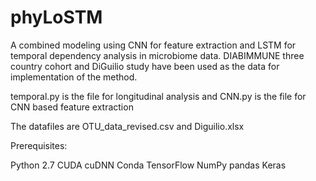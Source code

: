 # phyLoSTM

A combined modeling using CNN for feature extraction and LSTM for temporal dependency analysis in microbiome data.
DIABIMMUNE three country cohort and DiGuilio study have been used as the data for implementation of the method.

temporal.py is the file for longitudinal analysis and CNN.py is the file for CNN based feature extraction 

The datafiles are OTU_data_revised.csv and Diguilio.xlsx

Prerequisites:

Python 2.7
CUDA
cuDNN
Conda
TensorFlow
NumPy pandas
Keras

